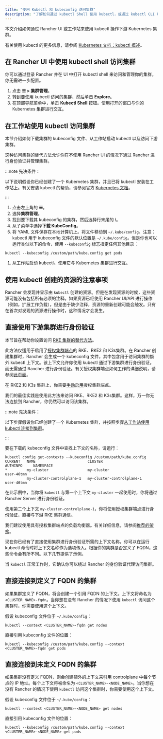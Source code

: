 ```yaml
---
title: "使用 Kubectl 和 kubeconfig 访问集群"
description: "了解如何通过 kubectl Shell 使用 kubectl，或通过 kubectl CLI 和 kubeconfig 文件，来访问和管理 Kubernetes 集群。kubeconfig 文件用于配置对 Kubernetes 的访问。当你使用 Rancher 创建集群时，Rancher 会自动为你的集群创建 kubeconfig。"
---
```


本文介绍如何通过 Rancher UI 或工作站来使用 kubectl 操作下游 Kubernetes 集群。

有关使用 kubectl 的更多信息，请参阅 [Kubernetes 文档：kubectl 概述](https://kubernetes.io/docs/reference/kubectl/overview/)。

## 在 Rancher UI 中使用 kubectl shell 访问集群

你可以通过登录 Rancher 并在 UI 中打开 kubectl shell 来访问和管理你的集群。你无需进一步配置。

1. 点击 **☰ > 集群管理**。
1. 转到要使用 kubectl 访问的集群，然后单击 **Explore**。
1. 在顶部导航菜单中，单击 **Kubectl Shell** 按钮。使用打开的窗口与你的 Kubernetes 集群进行交互。

## 在工作站使用 kubectl 访问集群

本节介绍如何下载集群的 kubeconfig 文件、从工作站启动 kubectl 以及访问下游集群。

这种访问集群的替代方法允许你在不使用 Rancher UI 的情况下通过 Rancher 进行身份验证并管理集群。

:::note 先决条件：

以下说明假设你已经创建了一个 Kubernetes 集群，并且已将 kubectl 安装在工作站上。有关安装 kubectl 的帮助，请参阅官方 [Kubernetes 文档](https://kubernetes.io/docs/tasks/tools/install-kubectl/)。

:::

1. 点击左上角的 **☰**。
1. 选择**集群管理**。
1. 找到要下载其 kubeconfig 的集群，然后选择行末尾的 **⁝**。
1. 从子菜单中选择**下载 KubeConfig**。
1. 将 YAML 文件保存在本地计算机上。将文件移动到 `~/.kube/config`。注意：kubectl 用于 kubeconfig 文件的默认位置是 `~/.kube/config`。但是你也可以运行类似以下的命令，使用 `--kubeconfig` 标志指定任何其他目录：
```
kubectl --kubeconfig /custom/path/kube.config get pods
```
1. 从工作站启动 kubectl。使用它与 Kubernetes 集群进行交互。


## 使用 kubectl 创建的资源的注意事项

Rancher 会发现并显示由 `kubectl` 创建的资源。但是在发现资源的时候，这些资源可能没有包括所有必须的注释。如果资源已经使用 Rancher UI/API 进行操作（例如，扩展工作负载），但是由于缺少注释，资源的重新创建可能会触发。只有在首次对发现的资源进行操作时，这种情况才会发生。

## 直接使用下游集群进行身份验证

本节旨在帮助你设置访问 [RKE 集群的替代方法](../../launch-kubernetes-with-rancher/launch-kubernetes-with-rancher.md)。

此方法仅适用于启用了[授权集群端点](../../../../reference-guides/rancher-manager-architecture/communicating-with-downstream-user-clusters.md#4-授权集群端点)的 RKE、RKE2 和 K3s集群。在 Rancher 创建集群时，Rancher 会生成一个 kubeconfig 文件，其中包含用于访问集群的额外 kubectl 上下文。该上下文允许你使用 kubectl 通过下游集群进行身份验证，而无需通过 Rancher 进行身份验证。有关授权集群端点如何工作的详细说明，请参阅[此页面](authorized-cluster-endpoint.md)。

在 RKE2 和 K3s 集群上，你需要[手动启用](../../kubernetes-clusters-in-rancher-setup/register-existing-clusters.md#对-rke2-和-k3s-集群的授权集群端点支持)授权集群端点。

我们的最佳实践是使用此方法来访问 RKE、RKE2 和 K3s集群。这样，万一你无法连接到 Rancher，你仍然可以访问该集群。


:::note 先决条件：

以下步骤假设你已经创建了一个 Kubernetes 集群，并按照步骤[从工作站使用 kubectl 连接到集群](#在工作站使用-kubectl-访问集群)。

:::

要在下载的 kubeconfig 文件中查找上下文的名称，请运行：

```
kubectl config get-contexts --kubeconfig /custom/path/kube.config
CURRENT   NAME                        CLUSTER                     AUTHINFO     NAMESPACE
*         my-cluster                  my-cluster                  user-46tmn
          my-cluster-controlplane-1   my-cluster-controlplane-1   user-46tmn
```

在此示例中，当你将 `kubectl` 与第一个上下文 `my-cluster` 一起使用时，你将通过 Rancher Server 进行身份验证。

使用第二个上下文 `my-cluster-controlplane-1`，你将使用授权集群端点进行身份验证，直接与下游 RKE 集群通信。

我们建议使用具有授权集群端点的负载均衡器。有关详细信息，请参阅[推荐的架构](../../../../reference-guides/rancher-manager-architecture/architecture-recommendations.md#授权集群端点架构)。

现在你已经有了直接使用集群进行身份验证所需的上下文名称，你可以在运行 kubectl 命令时将上下文名称作为选项传入。根据你的集群是否定义了 FQDN，这些命令会有所不同。以下几节提供了示例。

当 `kubectl` 正常工作时，它确认你可以绕过 Rancher 的身份验证代理访问集群。

## 直接连接到定义了 FQDN 的集群

如果集群定义了 FQDN，将会创建一个引用 FQDN 的上下文。上下文将命名为 `<CLUSTER_NAME>-fqdn`。当你想在没有 Rancher 的情况下使用 `kubectl` 访问这个集群时，你需要使用这个上下文。

假设 kubeconfig 文件位于 `~/.kube/config`：

```
kubectl --context <CLUSTER_NAME>-fqdn get nodes
```
直接引用 kubeconfig 文件的位置：
```
kubectl --kubeconfig /custom/path/kube.config --context <CLUSTER_NAME>-fqdn get pods
```

## 直接连接到未定义 FQDN 的集群

如果集群没有定义 FQDN，则会创建额外的上下文来引用 controlplane 中每个节点的 IP 地址。每个上下文将被命名为 `<CLUSTER_NAME>-<NODE_NAME>`。当你想在没有 Rancher 的情况下使用 `kubectl` 访问这个集群时，你需要使用这个上下文。

假设 kubeconfig 文件位于 `~/.kube/config`：
```
kubectl --context <CLUSTER_NAME>-<NODE_NAME> get nodes
```
直接引用 kubeconfig 文件的位置：
```
kubectl --kubeconfig /custom/path/kube.config --context <CLUSTER_NAME>-<NODE_NAME> get pods
```
